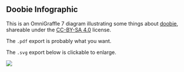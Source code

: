 ## Doobie Infographic

This is an OmniGraffle 7 diagram illustrating some things about [doobie](https://github.com/tpolecat/doobie), shareable under the [CC-BY-SA 4.0](https://creativecommons.org/licenses/by-sa/4.0/) license.

The `.pdf` export is probably what you want.

The `.svg` export below is clickable to enlarge.

![](https://cdn.rawgit.com/tpolecat/cats-infographic/master/doobie.svg)
